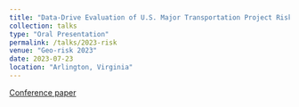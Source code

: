 ```yaml
---
title: "Data-Drive Evaluation of U.S. Major Transportation Project Risk Registers"
collection: talks
type: "Oral Presentation"
permalink: /talks/2023-risk
venue: "Geo-risk 2023"
date: 2023-07-23
location: "Arlington, Virginia"
---
```


[Conference paper](https://ascelibrary-org.proxy-um.researchport.umd.edu/doi/10.1061/9780784484975.017)
